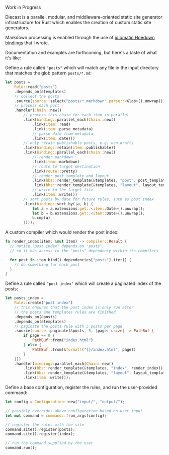 Work in Progress

Diecast is a parallel, modular, and middleware-oriented static site generator infrastructure for Rust which enables the creation of custom static site generators.

Markdown processing is enabled through the use of [idiomatic Hoedown bindings](https://github.com/blaenk/hoedown) that I wrote.

Documentation and examples are forthcoming, but here's a taste of what it's like:

Define a rule called `"posts"` which will match any file in the input directory that matches the glob pattern `posts/*.md`:

``` rust
let posts =
    Rule::read("posts")
    .depends_on(&templates)
    // collect the posts
    .source(source::select("posts/*.markdown".parse::<Glob>().unwrap()))
    // process each post
    .handler(Chain::new()
        // process this chain for each item in parallel
        .link(binding::parallel_each(Chain::new()
            .link(item::read)
            .link(item::parse_metadata)
            // parse date from metadata
            .link(item::date)))
        // only retain publishable posts, e.g. non-drafts
        .link(binding::retain(item::publishable))
        .link(binding::parallel_each(Chain::new()
            // render markdown
            .link(item::markdown)
            // route to target destination
            .link(route::pretty)
            // render post template and layout
            .link(hbs::render_template(&templates, "post", post_template))
            .link(hbs::render_template(&templates, "layout", layout_template))
            // write to the target file
            .link(item::write)))
        // sort posts by date for future rules, such as post index
        .link(binding::sort_by(|a, b| {
            let a = a.extensions.get::<item::Date>().unwrap();
            let b = b.extensions.get::<item::Date>().unwrap();
            b.cmp(a)
        })));
```

A custom compiler which would render the post index:

``` rust
fn render_index(item: &mut Item) -> compiler::Result {
  // notice "post index" depends on "posts",
  // so it has access to the "posts" dependency within its compilers

  for post in item.bind().dependencies["posts"].iter() {
    // do something for each post
  }
}
```

Define a rule called `"post index"` which will create a paginated index of the posts:

``` rust
let posts_index =
    Rule::create("post index")
    // this ensures that the post index is only run after
    // the posts and templates rules are finished
    .depends_on(&posts)
    .depends_on(&templates)
    // paginate the posts rule with 5 posts per page
    .source(source::paginate(&posts, 5, |page: usize| -> PathBuf {
        if page == 0 {
            PathBuf::from("index.html")
        } else {
            PathBuf::from(&format!("{}/index.html", page))
        }
    }))
    .handler(binding::parallel_each(Chain::new()
        .link(hbs::render_template(&templates, "index", render_index))
        .link(hbs::render_template(&templates, "layout", layout_template))
        .link(item::write)));
```

Define a base configuration, register the rules, and run the user-provided command:

``` rust
let config = Configuration::new("input/", "output/");

// possibly overrides above configuration based on user input
let mut command = command::from_args(config);

// register the rules with the site
command.site().register(posts);
command.site().register(index);

// run the command supplied by the user
command.run();
```

